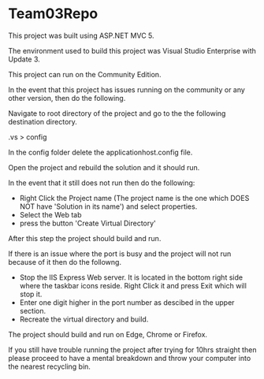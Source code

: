# Team03Repo

This project was built using ASP.NET MVC 5.

The environment used to build this project was Visual Studio Enterprise with Update 3.

This project can run on the Community Edition.

In the event that this project has issues running on the community or any other version, then do the following.

Navigate to root directory of the project and go to the the following destination directory.

.vs > config

In the config folder delete the applicationhost.config file.

Open the project and rebuild the solution and it should run.

In the event that it still does not run then do the following:
- Right Click the Project name (The project name is the one which DOES NOT have 'Solution in its name') and select properties.
- Select the Web tab
- press the button 'Create Virtual Directory'

After this step the project should build and run.

If there is an issue where the port is busy and the project will not run because of it then do the followng.
- Stop the IIS Express Web server. It is located in the bottom right side where the taskbar icons reside.
  Right Click it and press Exit which will stop it.
- Enter one digit higher in the port number as descibed in the upper section.
- Recreate the virtual directory and build.

The project should build and run on Edge, Chrome or Firefox. 

If you still have trouble running the project after trying for 10hrs straight then please proceed to have a mental breakdown and 
throw your computer into the nearest recycling bin.
